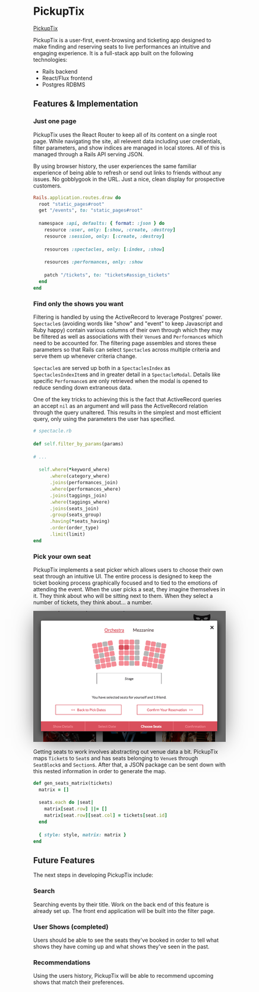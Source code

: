 # PickupTix

[PickupTix][heroku]

[heroku]: http://www.pickuptix.io

PickupTix is a user-first, event-browsing and ticketing app designed to make finding and reserving seats to live performances
an intuitive and engaging experience. It is a full-stack app built on the following technologies:

*  Rails backend
*  React/Flux frontend
*  Postgres RDBMS

## Features & Implementation

### Just one page

PickupTix uses the React Router to keep all of its content on a single root page. While navigating the site, all relevent data
including user credentials, filter parameters, and show indices are managed in local stores. All of this is managed through a
Rails API serving JSON.

By using browser history, the user experiences the same familiar experience of being able to refresh or send out links to friends
without any issues. No gobblygook in the URL. Just a nice, clean display for prospective customers.

```ruby
Rails.application.routes.draw do
  root "static_pages#root"
  get "/events", to: "static_pages#root"

  namespace :api, defaults: { format: :json } do
    resource :user, only: [:show, :create, :destroy]
    resource :session, only: [:create, :destroy]

    resources :spectacles, only: [:index, :show]

    resources :performances, only: :show

    patch "/tickets", to: "tickets#assign_tickets"
  end
end
```

### Find only the shows you want

Filtering is handled by using the ActiveRecord to leverage Postgres' power. `Spectacle`s (avoiding words like "show" and "event"
to keep Javascript and Ruby happy) contain various columns of their own through which they may be filtered as well as associations
with their `Venue`s and `Performance`s which need to be accounted for. The filtering page assembles and stores these parameters
so that Rails can select `Spectacle`s across multiple criteria and serve them up whenever criteria change.

`Spectacle`s are served up both in a `SpectaclesIndex` as `SpectaclesIndexItem`s and in greater detail in a `SpectacleModal`. Details
like specific `Performance`s are only retrieved when the modal is opened to reduce sending down extraneous data.

One of the key tricks to achieving this is the fact that ActiveRecord queries an accept `nil` as an argument and will pass the
ActiveRecord relation through the query unaltered. This results in the simplest and most efficient query, only using the
parameters the user has specified.

```ruby
# spectacle.rb

def self.filter_by_params(params)

# ...

  self.where(*keyword_where)
      .where(category_where)
      .joins(performances_join)
      .where(performances_where)
      .joins(taggings_join)
      .where(taggings_where)
      .joins(seats_join)
      .group(seats_group)
      .having(*seats_having)
      .order(order_type)
      .limit(limit)
end
```
### Pick your own seat

PickupTix implements a seat picker which allows users to choose their own seat through an intuitive UI. The entire process is
designed to keep the ticket booking process graphically focused and to tied to the emotions of attending the event. When the user
picks a seat, they imagine themselves in it. They think about who will be sitting next to them. When they select a number of tickets,
they think about... a number.


<p style="text-align:center">
  <img src="./readme-images/seat_picker.png" style="-webkit-box-shadow: 0px 5px 60px -15px rgba(0,0,0,0.75);-moz-box-shadow: 0px 5px 60px -15px rgba(0,0,0,0.75);box-shadow: 0px 5px 60px -15px rgba(0,0,0,0.75);width:600px;"/>
</p>

Getting seats to work involves abstracting out venue data a bit. PickupTix maps `Ticket`s to `Seat`s and has seats belonging to `Venue`s through `SeatBlock`s
and `Section`s. After that, a JSON package can be sent down with this nested information in order to generate the map.

```ruby
def gen_seats_matrix(tickets)
  matrix = []

  seats.each do |seat|
    matrix[seat.row] ||= []
    matrix[seat.row][seat.col] = tickets[seat.id]
  end

  { style: style, matrix: matrix }
end
```

## Future Features

The next steps in developing PickupTix include:

### Search

Searching events by their title. Work on the back end of this feature is already set up. The front end application will be built into the filter page.  

### User Shows (completed)

Users should be able to see the seats they've booked in order to tell what shows they
have coming up and what shows they've seen in the past.

### Recommendations

Using the users history, PickupTix will be able to recommend upcoming shows that match their preferences.
